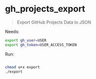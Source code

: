 # gh_projects_export

> Export GitHub Projects Data to JSON

Needs:
```bash
export gh_user=USER
export gh_token=USER_ACCESS_TOKEN
```

Run:
```bash

chmod u+x export
./export
```

